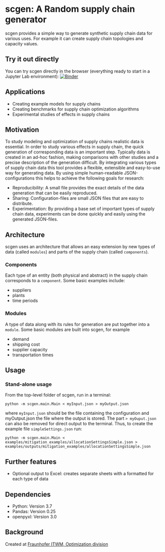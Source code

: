 # scgen: A Random supply chain generator

scgen provides a simple way to generate synthetic supply chain data for various uses. For example it can create supply chain topologies and capacity values.

## Try it out directly
You can try scgen directly in the browser (everything ready to start in a Jupyter Lab environment): [![Binder](https://mybinder.org/badge_logo.svg)](https://mybinder.org/v2/gh/erikdiessel/scgen/master?filepath=notebooks%2FGettingStarted.ipynb)

## Applications
- Creating example models for supply chains
- Creating benchmarks for supply chain optimization algorithms
- Experimental studies of effects in supply chains

## Motivation
To study modeling and optimization of supply chains realistic data is essential. In order to study various effects in supply chain, the quick generation of corresponding data is an important step. Typically data is created in an ad-hoc fashion, making comparisons with other studies and a precise description of the generation difficult.
By integrating various types of supply chain data this tool provides a flexible, extensible and easy-to-use way for generating data.
By using simple human-readable JSON-configurations this helps to achieve the following goals for research:
- Reproducibility: A small file provides the exact details of the data generation that can be easily reproduced.
- Sharing: Configuration-files are small JSON files that are easy to distribute.
- Experimentation: By providing a base set of important types of supply chain data, experiments can be done quickly and easily using the generated JSON-files.

## Architecture
scgen uses an architecture that allows an easy extension by new types of data (called `modules`) and parts of the supply chain (called `components`).

### Components
Each type of an entity (both physical and abstract) in the supply chain corresponds to a `component`.
Some basic examples include:
- suppliers
- plants
- time periods

### Modules
A type of data along with its rules for generation are put together into a `module`.
Some basic modules are built into scgen, for example
- demand
- shipping cost
- supplier capacity
- transportation times

## Usage

### Stand-alone usage
From the top-level folder of scgen, run in a terminal:

    python -m scgen.main.Main < myInput.json > myOutput.json
where `myInput.json` should be the file containing the configuration and myOutput.json the file where the output is stored. The part `> myOuput.json` can also be removed for direct output to the terminal.
Thus, to create the example file `simpleSettings.json` run:
    
    python -m scgen.main.Main < examples/mitigation_examples/allocationSettingsSimple.json > examples/outputs/mitigation_examples/allocationSettingsSimple.json

## Further features

- Optional output to Excel: creates separate sheets with a formatted for each type of data

## Dependencies
- Python: Version 3.7
- Pandas: Version 0.25
- openpyxl: Version 3.0

## Background
Created at [Fraunhofer ITWM, Optimization division](https://www.itwm.fraunhofer.de/)
